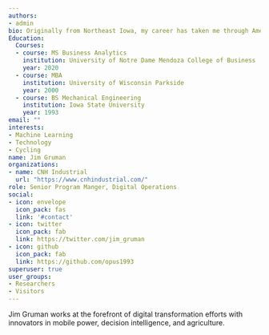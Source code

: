 ```yaml
---
authors:
- admin
bio: Originally from Northeast Iowa, my career has taken me through Ames, Iowa and Racine, Wisconsin to suburban Chicago, Illinois.
Education:
  Courses:
  - course: MS Business Analytics
    institution: University of Notre Dame Mendoza College of Business
    year: 2020
  - course: MBA
    institution: University of Wisconsin Parkside
    year: 2000
  - course: BS Mechanical Engineering
    institution: Iowa State University
    year: 1993
email: ""
interests:
- Machine Learning
- Technology
- Cycling
name: Jim Gruman
organizations:
- name: CNH Industrial
  url: "https://www.cnhindustrial.com/"
role: Senior Program Manger, Digital Operations
social:
- icon: envelope
  icon_pack: fas
  link: '#contact'
- icon: twitter
  icon_pack: fab
  link: https://twitter.com/jim_gruman
- icon: github
  icon_pack: fab
  link: https://github.com/opus1993
superuser: true
user_groups:
- Researchers
- Visitors
---
```


Jim Gruman works at the forefront of digital transformation efforts with innovators in mobile power, decision intelligence, and agriculture.

